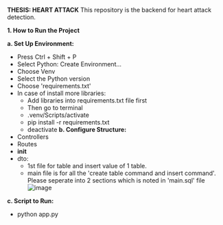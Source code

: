 **THESIS: HEART ATTACK**
This repository is the backend for heart attack detection.

**1. How to Run the Project**

**a. Set Up Environment:**
- Press Ctrl + Shift + P
- Select Python: Create Environment...
- Choose Venv
- Select the Python version
- Choose 'requirements.txt'
- In case of install more libraries:
  + Add libraries into requirements.txt file first
  + Then go to terminal
  + .venv/Scripts/activate
  + pip install -r requirements.txt
  + deactivate
**b. Configure Structure:**
- Controllers
- Routes
- __init__
- dto:
  + 1st file for table and insert value of 1 table.
  + main file is for all the 'create table command and insert command'. Please seperate into 2 sections which is noted in 'main.sql' file
 ![image](https://github.com/user-attachments/assets/1f976546-529f-4a06-a1cb-4c6c3b17c4b8)

**c. Script to Run:**
- python app.py
